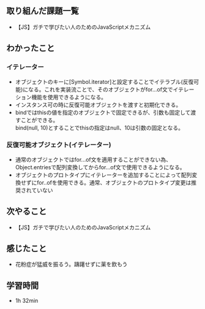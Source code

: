 ## 取り組んだ課題一覧
- 【JS】ガチで学びたい人のためのJavaScriptメカニズム
## わかったこと
### イテレーター
- オブジェクトのキーに[Symbol.iterator]と設定することでイテラブル(反復可能)になる。これを実装流ことで、そのオブジェクトがfor...of文でイテレーション機能を使用できるようになる。
- インスタンス可の時に反復可能オブジェクトを渡すと初期化できる。
- bindではthisの値を指定のオブジェクトで固定できるが、引数も固定して渡すことができる。   
bind(null, 10)とすることでthisの指定はnull、10は引数の固定となる。
### 反復可能オブジェクト(イテレーター)
- 通常のオブジェクトではfor...of文を適用することができない為、Object.entriesで配列変換してからfor...of文で使用できるようになる。
- オブジェクトのプロトタイプにイテレーターを追加することによって配列変換せずにfor..ofを使用できる。通常、オブジェクトのプロトタイプ変更は推奨されていない
## 次やること
- 【JS】ガチで学びたい人のためのJavaScriptメカニズム
## 感じたこと
- 花粉症が猛威を振るう。躊躇せずに薬を飲もう
## 学習時間
- 1h 32min